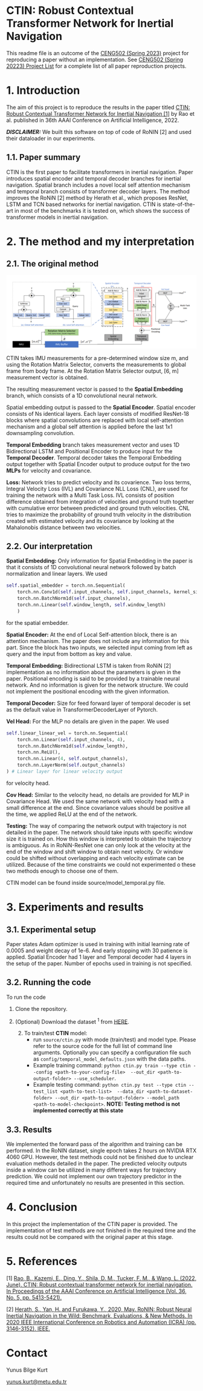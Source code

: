 # CTIN: Robust Contextual Transformer Network for Inertial Navigation

This readme file is an outcome of the [CENG502 (Spring 2023)](https://ceng.metu.edu.tr/~skalkan/ADL/) project for reproducing a paper without an implementation. See [CENG502 (Spring 20223) Project List](https://github.com/CENG502-Projects/CENG502-Spring2023) for a complete list of all paper reproduction projects.

# 1. Introduction

The aim of this project is to reproduce the results in the paper titled  [CTIN: Robust Contextual Transformer Network for Inertial Navigation [1]](https://arxiv.org/abs/2112.02143) by Rao et al. published in 36th AAAI Conference on Artificial Intelligence, 2022.

***DISCLAIMER:*** We built this software on top of code of RoNIN [2] and used their dataloader in our experiments.

## 1.1. Paper summary

CTIN is the first paper to facilitate transformers in inertial navigation. Paper introduces spatial encoder and temporal decoder branches for inertial navigation. Spatial branch includes a novel local self attention mechanism and temporal branch consists of transformer decoder layers. The method improves the RoNiN [2] method by Herath et al., which proposes ResNet, LSTM and TCN based networks for inertial navigation. CTIN is state-of-the-art in most of the benchmarks it is tested on, which shows the success of transformer models in inertial navigation.

# 2. The method and my interpretation

## 2.1. The original method

![CTIN Method](figure/method.png)

CTIN takes IMU measurements for a pre-determined window size m, and using the Rotation Matrix Selector, converts the measurements to global frame from body frame. At the Rotation Matrix Selector output, [6, m] measurement vector is obtained. 

The resulting measurement vector is passed to the **Spatial Embedding** branch, which consists of a 1D convolutional neural network.

Spatial embedding output is passed to the **Spatial Encoder**. Spatial encoder consists of Ns identical layers. Each layer consists of modified ResNet-18 blocks where spatial convolutions are replaced with local self-attention mechanism and a global self attention is applied before the last 1x1 downsampling convolution.

**Temporal Embedding** branch takes measurement vector and uses 1D Bidirectional LSTM and Positional Encoder to produce input for the **Temporal Decoder**. Temporal decoder takes the Temporal Embedding output together with Spatial Encoder output to produce output for the two **MLPs** for velocity and covariance.

**Loss:** Network tries to predict velocity and its covarience. Two loss terms, Integral Velocity Loss (IVL) and Covariance NLL Loss (CNL), are used for training the network with a Multi Task Loss. IVL consists of position difference obtained from integration of velocities and ground truth together with cumulative error between predicted and ground truth velocities. CNL tries to maximize the probability of ground truth velocity in the distribution created with estimated velocity and its covariance by looking at the Mahalonobis distance between two velocities.



## 2.2. Our interpretation 


**Spatial Embedding:** Only information for Spatial Embedding in the paper is that it consists of 1D convolutional neural network followed by batch normalization and linear layers. We used 

```python
self.spatial_embedder = torch.nn.Sequential(
    torch.nn.Conv1d(self.input_channels, self.input_channels, kernel_size=3, stride=1, padding=1),
    torch.nn.BatchNorm1d(self.input_channels),
    torch.nn.Linear(self.window_length, self.window_length)
    ) 
```

for the spatial embedder.

**Spatial Encoder:** At the end of Local Self-attention block, there is an attention mechanism. The paper does not include any information for this part. Since the block has two inputs, we selected input coming from left as query and the input from bottom as key and value.

**Temporal Embedding:** Bidirectional LSTM is taken from RoNiN [2] implementation as no information about the parameters is given in the paper. Positional encoding is said to be provided by a trainable neural network. And no information is given for the network structure. We could not implement the positional encoding with the given information.


**Temporal Decoder:** Size for feed forward layer of temporal decoder is set as the default value in TransformerDecoderLayer of Pytorch.

**Vel Head:** For the MLP no details are given in the paper. We used

```python
self.linear_linear_vel = torch.nn.Sequential(
    torch.nn.Linear(self.input_channels, 4),
    torch.nn.BatchNorm1d(self.window_length),
    torch.nn.ReLU(),
    torch.nn.Linear(4, self.output_channels),
    torch.nn.LayerNorm(self.output_channels)
) # Linear layer for linear velocity output 

```
for velocity head.

**Cov Head:** Similar to the velocity head, no details are provided for MLP in Covariance Head. We used the same network with velocity head with a small difference at the end. Since covariance values should be positive all the time, we applied ReLU at the end of the network.

**Testing:** The way of comparing the network output with trajectory is not detailed in the paper. The network should take inputs with specific window size it is trained on. How this window is interpreted to obtain the trajectory is ambiguous. As in RoNiN-ResNet one can only look at the velocity at the end of the window and shift window to obtain next velocity. Or window could be shifted without overlapping and each velocity estimate can be utilized. Because of the time constraints we could not experimented o these two methods enough to choose one of them. 


CTIN model can be found inside source/model_temporal.py file.

# 3. Experiments and results

## 3.1. Experimental setup


Paper states Adam optimizer is used in training with initial learning rate of 0.0005 and weight decay of 1e-6. And early stopping with 30 patience is applied. Spatial Encoder had 1 layer and Temporal decoder had 4 layers in the setup of the paper. Number of epochs used in training is not specified.

## 3.2. Running the code


To run the code
1. Clone the repository.
2. (Optional) Download the dataset <sup>1</sup> from [HERE](https://doi.org/10.20383/102.0543). 

    2. To train/test **CTIN** model:
        * run ```source/ctin.py``` with mode (train/test) and model type. Please refer to the source code for the 
        full list of command line arguments. Optionally you can specify a configuration file such as ```config/temporal_model_defaults.json``` with the data
         paths.
        * Example training command: ```python ctin.py train --type ctin --config <path-to-your-config-file> 
        --out_dir <path-to-output-folder> --use_scheduler```.
        * Example testing command: ```python ctin.py test --type ctin --test_list <path-to-test-list> 
        --data_dir <path-to-dataset-folder> --out_dir <path-to-output-folder> --model_path <path-to-model-checkpoint>```. **NOTE: Testing method is not implemented correctly at this state**

## 3.3. Results


We implemented the forward pass of the algorithm and training can be performed. In the RoNIN dataset, single epoch takes 2 hours on NVIDIA RTX 4060 GPU. However, the test methods could not be finished due to unclear evaluation methods detailed in the paper. The predicted velocity outputs inside a window can be utilized in many different ways for trajectory prediction. We could not implement our own trajectory predictor in the required time and unfortunately no results are presented in this section.

# 4. Conclusion


In this project the implementation of the CTIN paper is provided. The implementation of test methods are not finished in the required time and the results could not be compared with the original paper at this stage.

# 5. References

[1] [Rao, B., Kazemi, E., Ding, Y., Shila, D. M., Tucker, F. M., & Wang, L. (2022, June). CTIN: Robust contextual transformer network for inertial navigation. In Proceedings of the AAAI Conference on Artificial Intelligence (Vol. 36, No. 5, pp. 5413-5421).](https://ojs.aaai.org/index.php/AAAI/article/download/20479/20238)

[2] [Herath, S., Yan, H. and Furukawa, Y., 2020, May. RoNIN: Robust Neural Inertial Navigation in the Wild: Benchmark, Evaluations, & New Methods. In 2020 IEEE International Conference on Robotics and Automation (ICRA) (pp. 3146-3152). IEEE.](https://ieeexplore.ieee.org/abstract/document/9196860)



# Contact

Yunus Bilge Kurt

yunus.kurt@metu.edu.tr
